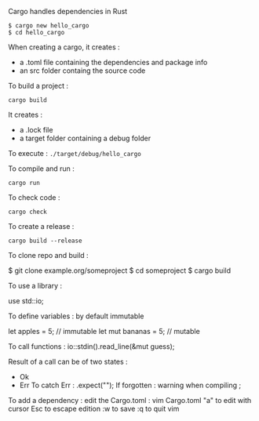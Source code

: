 Cargo handles dependencies in Rust

```
$ cargo new hello_cargo
$ cd hello_cargo
```

When creating a cargo, it creates : 
- a .toml file containing the dependencies and package info
- an src folder containg the source code 

To build a project : 

` cargo build `

It creates : 
- a .lock file
- a target folder containing a debug folder

To execute : `./target/debug/hello_cargo`

To compile and run : 

`cargo run`

To check code : 

`cargo check`

To create a release : 

`cargo build --release`

To clone repo and build : 

$ git clone example.org/someproject
$ cd someproject
$ cargo build

To use a library : 

use std::io;

To define variables : by default immutable 

let apples = 5; // immutable
let mut bananas = 5; // mutable

To call functions : 
io::stdin().read_line(&mut guess);

Result of a call can be of two states : 
  - Ok
  - Err
To catch Err :   .expect("");
If forgotten : warning when compiling ;

To add a dependency : edit the Cargo.toml : 
vim Cargo.toml 
"a" to edit with cursor
Esc to escape edition 
:w to save 
:q to quit vim 
